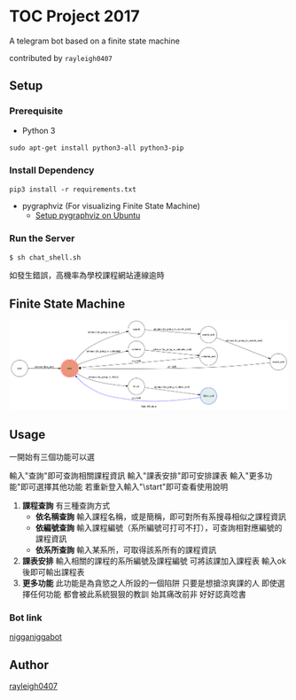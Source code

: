 # TOC Project 2017

A telegram bot based on a finite state machine

contributed by `rayleigh0407`

## Setup

### Prerequisite
* Python 3

```shell
sudo apt-get install python3-all python3-pip
```

### Install Dependency


```shell
pip3 install -r requirements.txt
```


* pygraphviz (For visualizing Finite State Machine)
    * [Setup pygraphviz on Ubuntu](http://www.jianshu.com/p/a3da7ecc5303)



### Run the Server

```shell
$ sh chat_shell.sh
```

如發生錯誤，高機率為學校課程網站連線逾時

## Finite State Machine
![fsm](./img/show-fsm.png)

## Usage

一開始有三個功能可以選

輸入"查詢"即可查詢相關課程資訊
輸入"課表安排"即可安排課表
輸入"更多功能"即可選擇其他功能
若重新登入輸入"\start"即可查看使用說明

1. **課程查詢**
	有三種查詢方式
    - **依名稱查詢**
      輸入課程名稱，或是簡稱，即可對所有系搜尋相似之課程資訊
    - **依編號查詢** 
      輸入課程編號（系所編號可打可不打），可查詢相對應編號的課程資訊
    - **依系所查詢**
      輸入某系所，可取得該系所有的課程資訊
2. **課表安排**
    輸入相關的課程的系所編號及課程編號
    可將該課加入課程表
    輸入ok後即可輸出課程表
3. **更多功能**
    此功能是為貪慾之人所設的一個陷阱
    只要是想搶涼爽課的人
	即使選擇任何功能
    都會被此系統狠狠的教訓
    始其痛改前非
    好好認真唸書
    
### Bot link
[nigganiggabot](https://telegram.me/nigganiggabot)
## Author
[rayleigh0407](https://github.com/rayleigh0407)
